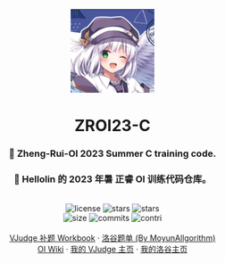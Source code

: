<div align="center">
    <img alt="top" src="./img/top.png" width="150" />
    <br/>
    <h1>ZROI23-C</h1>
    <h3>💎 Zheng-Rui-OI 2023 Summer C training code.</h3>
    <h3>💎 Hellolin 的 2023 年暑 正睿 OI 训练代码仓库。</h3>
    <br/>
    <img alt="license" src="https://img.shields.io/github/license/hellolin-oi/zroi23?style=for-the-badge&color=green">
    <img alt="stars" src="https://img.shields.io/github/stars/hellolin-oi/zroi23?style=for-the-badge&color=navy">
    <img alt="stars" src="https://img.shields.io/github/forks/hellolin-oi/zroi23?style=for-the-badge&color=darkgreen">
    <br/>
    <img alt="size" src="https://img.shields.io/github/repo-size/hellolin-oi/zroi23?style=for-the-badge&color=darkslateblue">
    <img alt="commits" src="https://img.shields.io/github/commit-activity/t/hellolin-oi/zroi23?style=for-the-badge&color=red">
    <img alt="contri" src="https://img.shields.io/github/contributors/hellolin-oi/zroi23
?style=for-the-badge&color=goldenrod">
    <br/>
    <br/>
    <a href="https://vjudge.net/article/3852" target="_blank">VJudge 补题 Workbook</a>
    ·
    <a href="https://www.luogu.com.cn/training/339847" target="_blank">洛谷题单 (By MoyunAllgorithm)</a>
    <br/>
    <a href="https://oi-wiki.org" target="_blank">OI Wiki</a>
    ·
    <a href="https://vjudge.net/user/hellolin" target="_blank">我的 VJudge 主页</a>
    ·
    <a href="https://www.luogu.com.cn/user/751017" target="_blank">我的洛谷主页</a>
</div>

